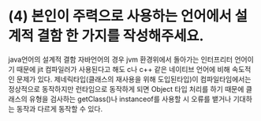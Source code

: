 # (4) 본인이 주력으로 사용하는 언어에서 설계적 결함 한 가지를 작성해주세요.
java언어의 설계적 결함
자바언어의 경우 jvm 환경위에서 돌아가는 인터프리터 언어이기 때문에 jit 컴파일러가 사용된다고 해도 c나 c++ 같은 네이티브 언어에 비해 속도적인 문제가 있다.
제네릭타입(클래스의 재사용을 위해 도입된타입)이 컴파일타임에서는 정상적으로 동작하지만 런타임으로 동작하게 되면 Object 타입 처리를 하기 때문에 클래스의 유형을 검사하는 getClass()나 instanceof를 사용할 시 오류를 뱉거나 기대하는 동작과 다르게 동작할 수 있다.